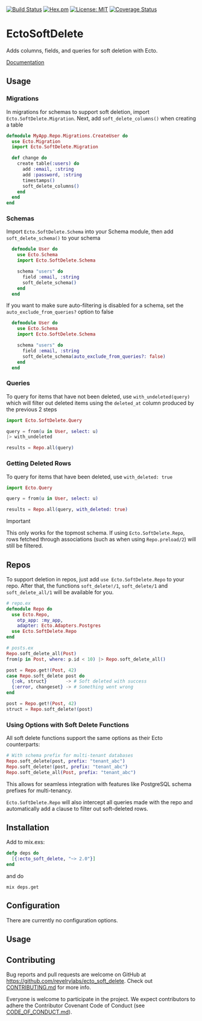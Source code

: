 [![Build Status](https://travis-ci.org/revelrylabs/ecto_soft_delete.svg?branch=master)](https://travis-ci.org/revelrylabs/ecto_soft_delete)
[![Hex.pm](https://img.shields.io/hexpm/dt/ecto_soft_delete.svg)](https://hex.pm/packages/ecto_soft_delete)
[![License: MIT](https://img.shields.io/badge/License-MIT-yellow.svg)](https://opensource.org/licenses/MIT)
[![Coverage Status](https://opencov.prod.revelry.net/projects/21/badge.svg)](https://opencov.prod.revelry.net/projects/21)

# EctoSoftDelete

Adds columns, fields, and queries for soft deletion with Ecto.

[Documentation](https://hexdocs.pm/ecto_soft_delete)

## Usage

### Migrations

In migrations for schemas to support soft deletion, import `Ecto.SoftDelete.Migration`. Next, add `soft_delete_columns()` when creating a table

```elixir
defmodule MyApp.Repo.Migrations.CreateUser do
  use Ecto.Migration
  import Ecto.SoftDelete.Migration

  def change do
    create table(:users) do
      add :email, :string
      add :password, :string
      timestamps()
      soft_delete_columns()
    end
  end
end
```

### Schemas

Import `Ecto.SoftDelete.Schema` into your Schema module, then add `soft_delete_schema()` to your schema

```elixir
  defmodule User do
    use Ecto.Schema
    import Ecto.SoftDelete.Schema

    schema "users" do
      field :email, :string
      soft_delete_schema()
    end
  end
```

If you want to make sure auto-filtering is disabled for a schema, set the `auto_exclude_from_queries?` option to false

```elixir
  defmodule User do
    use Ecto.Schema
    import Ecto.SoftDelete.Schema

    schema "users" do
      field :email, :string
      soft_delete_schema(auto_exclude_from_queries?: false)
    end
  end
```

### Queries

To query for items that have not been deleted, use `with_undeleted(query)` which will filter out deleted items using the `deleted_at` column produced by the previous 2 steps

```elixir
import Ecto.SoftDelete.Query

query = from(u in User, select: u)
|> with_undeleted

results = Repo.all(query)
```

### Getting Deleted Rows

To query for items that have been deleted, use `with_deleted: true` 

```elixir
import Ecto.Query

query = from(u in User, select: u)

results = Repo.all(query, with_deleted: true)
```

> [!IMPORTANT]
> This only works for the topmost schema. If using `Ecto.SoftDelete.Repo`, rows fetched through associations (such as when using `Repo.preload/2`) will still be filtered.

## Repos

To support deletion in repos, just add `use Ecto.SoftDelete.Repo` to your repo.
After that, the functions `soft_delete!/1`, `soft_delete/1` and `soft_delete_all/1` will be available for you.

```elixir
# repo.ex
defmodule Repo do
  use Ecto.Repo,
    otp_app: :my_app,
    adapter: Ecto.Adapters.Postgres
  use Ecto.SoftDelete.Repo
end

# posts.ex
Repo.soft_delete_all(Post)
from(p in Post, where: p.id < 10) |> Repo.soft_delete_all()

post = Repo.get!(Post, 42)
case Repo.soft_delete post do
  {:ok, struct}       -> # Soft deleted with success
  {:error, changeset} -> # Something went wrong
end

post = Repo.get!(Post, 42)
struct = Repo.soft_delete!(post)
```

### Using Options with Soft Delete Functions
All soft delete functions support the same options as their Ecto counterparts:

```elixir
# With schema prefix for multi-tenant databases
Repo.soft_delete(post, prefix: "tenant_abc")
Repo.soft_delete!(post, prefix: "tenant_abc")
Repo.soft_delete_all(Post, prefix: "tenant_abc")
```
This allows for seamless integration with features like PostgreSQL schema prefixes for multi-tenancy.

`Ecto.SoftDelete.Repo` will also intercept all queries made with the repo and automatically add a clause to filter out soft-deleted rows.

## Installation

Add to mix.exs:

```elixir
defp deps do
  [{:ecto_soft_delete, "~> 2.0"}]
end
```

and do

```
mix deps.get
```

## Configuration

There are currently no configuration options.

## Usage

## Contributing

Bug reports and pull requests are welcome on GitHub at https://github.com/revelrylabs/ecto_soft_delete. Check out [CONTRIBUTING.md](https://github.com/revelrylabs/ecto_soft_delete/blob/master/CONTRIBUTING.md) for more info.

Everyone is welcome to participate in the project. We expect contributors to
adhere the Contributor Covenant Code of Conduct (see [CODE_OF_CONDUCT.md](https://github.com/revelrylabs/ecto_soft_delete/blob/master/CODE_OF_CONDUCT.md)).
